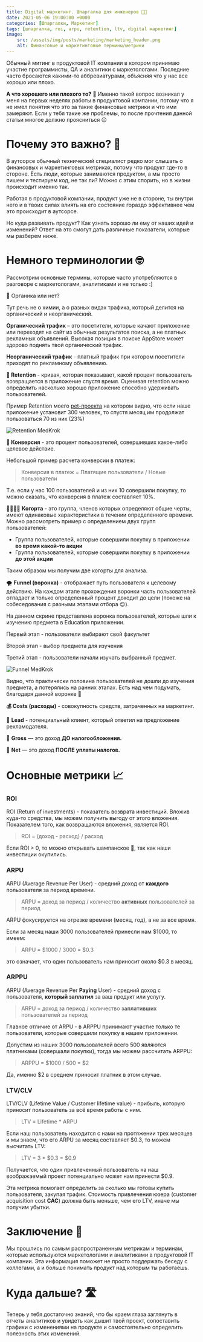```yaml
---
title: Digital маркетинг. Шпаргалка для инженеров 🧑‍💻
date: 2021-05-06 19:00:00 +0000
categories: [Шпаргалки, Маркетинг]
tags: [шпаргалка, roi, arpu, retention, ltv, digital маркетинг]
image:
    src: /assets/img/posts/marketing/marketing_header.png
    alt: Финансовые и маркетинговые термины/метрики
---
```

Обычный митинг в продуктовой IT компании в котором принимаю участие программисты, QA и аналитики с маркетологами. Последние часто бросаются какими-то аббревиатурами, объясняя что у нас все хорошо или плохо.

**А что хорошего или плохого то?** 🤨 Именно такой вопрос возникал у меня на первых неделях работы в продуктовой компании, потому что я не имел понятия что это за такие финансовые метрики и что ими замеряют. Если у тебя такие же проблемы, то после прочтения данной статьи многое должно проясниться 😉

# Почему это важно? 🤔

В аутсорсе обычный технический специалист редко мог слышать о финансовых и маркетинговых метриках, потому что продукт где-то в стороне. Есть люди, которые занимаются продуктом, а мы просто пишем и тестируем код, не так ли? Можно с этим спорить, но в жизни происходит именно так.

Работая в продуктовой компании, продукт уже не в стороне, ты внутри него и в твоих силах влиять на его состояние гораздо эффективнее чем это происходит в аутсорсе. 

Но куда развивать продукт? Как узнать хорошо ли ему от наших идей и изменений? Ответ на это смогут дать различные показатели, которые мы разберем ниже.

# Немного терминологии 🤓

Рассмотрим основные термины, которые часто употребляются в разговоре с маркетологами, аналитиками и не только :]

🌱 Органика или нет?

Тут речь не о химии, а о разных видах трафика, который делится на органический и неорганический.

**Органический трафик** – это посетители, которые качают приложение или переходят на сайт из обычных результатов поиска, а не платных рекламных объявлений. Высокая позиция в поиске AppStore может здорово поднять твой органический трафик.

**Неорганический трафик** - платный трафик при котором посетители приходят по рекламному объявлению.

**🧲 Retention** - кривая, которая показывает, какой процент пользователь возвращается в приложение спустя время. Оценивая retention можно определить насколько хорошо приложение способно удерживать пользователей.

Пример Retention моего [pet-проекта](https://apps.apple.com/ua/app/medkrok/id1515141600) на котором видно, что если наше приложение установит 300 человек, то спустя месяц им продолжат пользоваться 70 из них (23%)

![Retention MedKrok](/assets/img/posts/marketing/retention.png)

**🎯 Конверсия** - это процент пользователей, совершивших какое-либо целевое действие.

Небольшой пример расчета конверсии в платеж:

> Конверсия в платеж = Платящие пользователи / Новые пользователи

Т.е. если у нас 100 пользователей и из них 10 совершили покупку, то можно сказать, что конверсия в платеж составляет 10%.

👨‍👩‍👧‍👦 **Когорта** - это группа, членов которых определяют общие черты, имеют одинаковые характеристики в течении определенного времени. Можно рассмотреть пример с определением двух групп пользователей:

- Группа пользователей, которые совершили покупку в приложении **во время какой-то акции**
- Группа пользователей, которые совершили покупку в приложении **до этой акции**

Таким образом мы получим две когорты для анализа.

🌪 **Funnel (воронка)** - отображает путь пользователя к целевому действию. На каждом этапе прохождения воронки часть пользователей отпадает и только определенный процент доходит до цели (похоже на собеседования с разными этапами отбора 😉).

На данном скрине представлена воронка пользователей, которые шли к изучению предмета в Education приложении. 

Первый этап - пользователи выбирают свой факультет

Второй этап - выбор предмета для изучения

Третий этап - пользователи начали изучать выбранный предмет.

![Funnel MedKrok](/assets/img/posts/marketing/funnel.png)

Видно, что практически половина пользователей не дошли до изучения предмета, а потерялись на ранних этапах. Есть над чем подумать, благодаря данной воронке 🤔

**💰 Costs (расходы)** - совокупность средств, затраченных на маркетинг.

🤑 **Lead** - потенциальный клиент, который ответил на предложение рекламодателя.

🧳 **Gross** — это доход **ДО налогообложения.**

👛 **Net** — это доход **ПОСЛЕ уплаты налогов.**

# Основные метрики 📈

### ROI

ROI (Return of investments) - показатель возврата инвестиций. Вложив куда-то средства, мы можем получить выгоду от этого вложения. Показателем того, как возвращаются вложения, является ROI.

> ROI = (доход - расход) / расход

Если ROI > 0, то можно открывать шампанское 🍾, так как наши инвестиции окупились.

### ARPU

ARPU (Average Revenue Per User) - средний доход от **каждого** пользователя за период времени.

> ARPU = доход за период / количество **активных** пользователей за период

ARPU фокусируется на отрезке времени (месяц, год), а не за все время.

Если за месяц наши 3000 пользователей принесли нам $1000, то имеем:

> ARPU = $1000 / 3000 = $0.3

это означает, что один пользователь нам приносит около $0.3 в месяц.

### ARPPU

ARPU (Average Revenue Per **Paying** User) - средний доход с пользователя, **который заплатил** за ваш продукт или услугу.

> ARPU = доход за период / количество **заплативших** пользователей за период

Главное отличие от ARPU - в ARPPU принимают участие только те пользователи, которые совершили покупку в нашем приложении.

Допустим из наших 3000 пользователей всего 500 являются платниками (совершали покупки), тогда мы можем рассчитать ARPPU:

> ARPPU = $1000 / 500 = $2

Да, именно $2 в среднем приносит платник в этом случае.

### LTV/CLV

LTV/CLV (Lifetime Value / Customer lifetime value) - прибыль, которую приносит пользователь за всё время работы с ним.

> LTV = Lifetime * ARPU

Если наш пользователь находится с нами на протяжении трех месяцев и мы знаем, что его ARPU за месяц составляет $0.3, то можем высчитать LTV:

> LTV = 3 * $0.3 = $0.9

Получается, что один привлеченный пользователь на наш воображаемый проект потенциально может нам принести $0.9. 

Эта метрика помогает определить за сколько мы готовы купить пользователя, закупая трафик. Стоимость привлечения юзера (customer acquisition cost **CAC**) должна быть меньше, чем его LTV, иначе мы получим убытки.

# Заключение 🔑

Мы прошлись по самым распространенным метрикам и терминам, которые используются маркетологами и аналитиками в продуктовой IT компании. Эта информация поможет не просто поддержать беседу с коллегами, а и больше понимать продукт над которым ты работаешь.

# Куда дальше? 🛣

Теперь у тебя достаточно знаний, что бы краем глаза заглянуть в отчеты аналитиков и увидеть как дышит твой проект, сопоставить графики с изменениями на продукте и самостоятельно определить полезность этих изменений.
